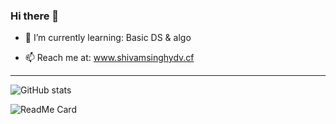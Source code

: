 ### Hi there 👋
- 🌱 I’m currently learning: Basic DS & algo

- 📫 Reach me at:            www.shivamsinghydv.cf

___________________________________________________
![GitHub stats](https://github-readme-stats.vercel.app/api?username=shivamsinghydv&theme=material-polenight&show_icons=true)

![ReadMe Card](https://github-readme-stats.vercel.app/api/pin/?username=shivamsinghydv&repo=dev-portfolio)

<!--
**shivamsinghydv/shivamsinghydv** is a ✨ _special_ ✨ repository because its `README.md` (this file) appears on your GitHub profile.

Here are some ideas to get you started:

- 🔭 I’m currently working on ...
- 🌱 I’m currently learning ...
- 👯 I’m looking to collaborate on ...
- 🤔 I’m looking for help with ...
- 💬 Ask me about ...
- 📫 How to reach me: ...
- 😄 Pronouns: ...
- ⚡ Fun fact: ...
-->
